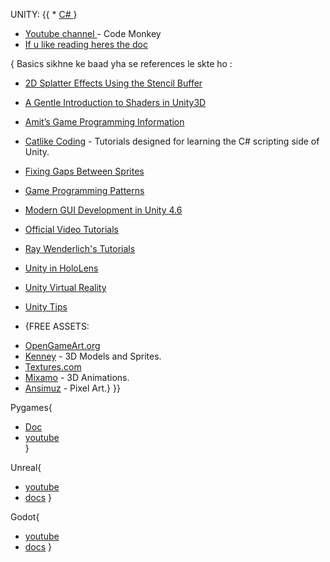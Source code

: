UNITY: {{
    * [C# ](  https://www.youtube.com/watch?v=SuLiu5AK9Ps )  }
* [Youtube channel ](https://www.youtube.com/@CodeMonkeyUnity   ) - Code Monkey
* [If u like reading heres the doc](https://docs.unity.com/)

{ Basics sikhne ke baad yha se references le skte ho :
* [2D Splatter Effects Using the Stencil Buffer](http://nielson.dev/2015/12/splatter-effects-in-unity-using-the-stencil-buffer) 
* [A Gentle Introduction to Shaders in Unity3D](http://www.alanzucconi.com/2015/06/10/a-gentle-introduction-to-shaders-in-unity3d) 
* [Amit’s Game Programming Information](http://www-cs-students.stanford.edu/~amitp/gameprog.html) 
* [Catlike Coding](http://catlikecoding.com/unity/tutorials/) - Tutorials designed for learning the C# scripting side of Unity.
* [Fixing Gaps Between Sprites](http://nielson.dev/2015/10/fixing-gaps-between-sprites-better-2d-in-unity-part-2) 
* [Game Programming Patterns](http://gameprogrammingpatterns.com/contents.html) 
* [Modern GUI Development in Unity 4.6](https://www.youtube.com/playlist?list=PLt_Y3Hw1v3QTEbh8fQV1DUOUIh9nF0k6c) 
* [Official Video Tutorials](http://unity3d.com/learn/tutorials/modules)
* [Ray Wenderlich's Tutorials](http://www.raywenderlich.com/category/unity) 
* [Unity in HoloLens](https://developer.microsoft.com/en-us/windows/holographic/unity_development_overview)
* [Unity Virtual Reality](http://docs.unity3d.com/Manual/VROverview.html) 
* [Unity Tips](https://unity3d.com/learn/tutorials/topics/tips)

* {FREE ASSETS:
- [OpenGameArt.org](https://opengameart.org)
- [Kenney](https://www.kenney.nl) - 3D Models and Sprites.
- [Textures.com](https://www.textures.com/)
- [Mixamo](https://www.mixamo.com) - 3D Animations.
- [Ansimuz](https://ansimuz.itch.io/) - Pixel Art.}
}}

Pygames{
 * [Doc](https://www.pygame.org/docs/)
 * [youtube](https://www.youtube.com/playlist?list=PLu0W_9lII9ailUQcxEPZrWgDoL36BtPYb)   
}

Unreal{
* [youtube](https://www.youtube.com/watch?v=6UlU_FsicK8)
* [docs](https://docs.unrealengine.com/5.3/en-US/)
}

Godot{
* [youtube](https://www.youtube.com/watch?v=nAh_Kx5Zh5Q)
* [docs](https://docs.godotengine.org/en/stable/index.html)
}
